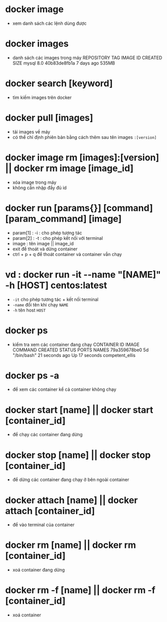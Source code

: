 <!-- images -->
# docker image
- xem danh sách các lệnh dùng được
  
# docker images
- danh sách các images trong máy
REPOSITORY   TAG       IMAGE ID       CREATED      SIZE
mysql        8.0       40b83de8fb1a   7 days ago   535MB

# docker search [keyword]
- tìm kiếm images trên docker

# docker pull [images]
- tải images về máy
- có thể chỉ định phiên bản bằng cách thêm sau tên images `:[version]`

# docker image rm [images]:[version] || docker rm image [image_id]
- xóa image trong máy
- không cần nhập đầy đủ id

<!-- container -->

# docker run [params{}] [command] [param_command]  [image]
- param[1] : -i : cho phép tương tác
- param[2] : -t : cho phép kết nối với terminal
- image : tên image || image_id
- exit để thoát và dừng container
- ctrl + p + q để thoát container và container vẫn chạy

# vd : docker run -it --name "[NAME]" -h [HOST] centos:latest
- `-it`  cho phép tương tác + kết nối terminal
- `-name` đổi tên khi chạy `NAME`
- `-h` tên host `HOST`

# docker ps
- kiểm tra xem các  container đang chạy
CONTAINER ID   IMAGE     COMMAND       CREATED          STATUS          PORTS     NAMES
79a359678be0   5d        "/bin/bash"   21 seconds ago   Up 17 seconds             competent_ellis

# docker ps -a
- để xem các container kể cả container không chạy

# docker start [name] || docker start [container_id]
- để chạy các container đang dừng

# docker stop [name] || docker stop [container_id]
- để dừng các container đang chạy ở bên ngoài container
  
# docker attach [name] || docker attach [container_id]
- để vào terminal của container

# docker rm [name] || docker rm [container_id]
- xoá container đang dừng 
  
# docker rm -f [name] || docker rm -f [container_id]
- xoá container 